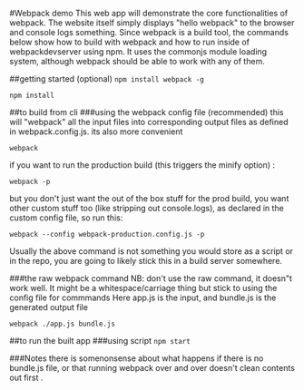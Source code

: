 #Webpack demo
This web app will demonstrate the core functionalities of webpack. The website itself simply displays "hello webpack" to the browser and console logs something.  Since webpack is a build tool, the commands below show how to build with webpack and how to run inside of webpackdevserver using npm. It uses the commonjs module loading system, although webpack should be able to work with any of them.

##getting started
(optional) `npm install webpack -g`

`npm install`

##to build from cli
###using the webpack config file (recommended)
this will "webpack" all the input files into corresponding output files as defined in webpack.config.js. its also more convenient

`webpack`

if you want to run the production build (this triggers the minify option) :

`webpack -p`

but you don't just want the out of the box stuff for the prod build, you want other custom stuff too (like stripping out console.logs), as declared in the custom config file, so run this:

`webpack --config webpack-production.config.js -p`

Usually the above command is not something you would store as a script or in the repo, you are going to likely stick this in a build server somewhere.

###the raw webpack command
NB: don't use the raw command, it doesn"t work well.  It might be a whitespace/carriage thing but stick to using the config file for commmands
Here app.js is the input, and bundle.js is the generated output file

`webpack ./app.js bundle.js`



##to run the built app
###using script
`npm start`


###Notes
there is somenonsense about what happens if there is no bundle.js file, or that running webpack over and over doesn't clean contents out first .